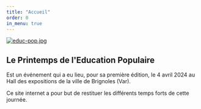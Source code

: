 ```yaml
---
title: "Accueil"
order: 0
in_menu: true
---
```

[![educ-pop.jpg](https://i.postimg.cc/0yRRnqrB/educ-pop.jpg)](https://postimg.cc/hfr546LL)

## Le Printemps de l'Education Populaire

Est un événement qui a eu lieu, pour sa première édition, le 4 avril 2024 au Hall des expositions de la ville de Brignoles (Var).

Ce site internet a pour but de restituer les différents temps forts de cette journée. 